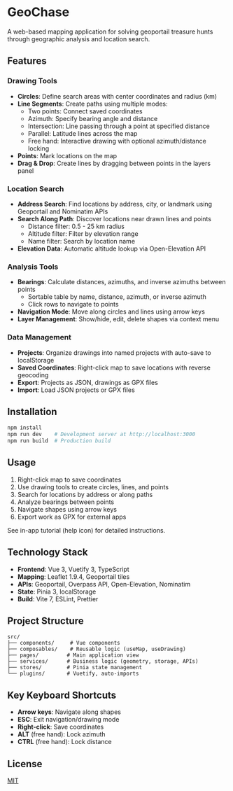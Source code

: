 # GeoChase

A web-based mapping application for solving geoportail treasure hunts through geographic analysis and location search.

## Features

### Drawing Tools

- **Circles**: Define search areas with center coordinates and radius (km)
- **Line Segments**: Create paths using multiple modes:
  - Two points: Connect saved coordinates
  - Azimuth: Specify bearing angle and distance
  - Intersection: Line passing through a point at specified distance
  - Parallel: Latitude lines across the map
  - Free hand: Interactive drawing with optional azimuth/distance locking
- **Points**: Mark locations on the map
- **Drag & Drop**: Create lines by dragging between points in the layers panel

### Location Search

- **Address Search**: Find locations by address, city, or landmark using Geoportail and Nominatim APIs
- **Search Along Path**: Discover locations near drawn lines and points
  - Distance filter: 0.5 - 25 km radius
  - Altitude filter: Filter by elevation range
  - Name filter: Search by location name
- **Elevation Data**: Automatic altitude lookup via Open-Elevation API

### Analysis Tools

- **Bearings**: Calculate distances, azimuths, and inverse azimuths between points
  - Sortable table by name, distance, azimuth, or inverse azimuth
  - Click rows to navigate to points
- **Navigation Mode**: Move along circles and lines using arrow keys
- **Layer Management**: Show/hide, edit, delete shapes via context menu

### Data Management

- **Projects**: Organize drawings into named projects with auto-save to localStorage
- **Saved Coordinates**: Right-click map to save locations with reverse geocoding
- **Export**: Projects as JSON, drawings as GPX files
- **Import**: Load JSON projects or GPX files

## Installation

```bash
npm install
npm run dev    # Development server at http://localhost:3000
npm run build  # Production build
```

## Usage

1. Right-click map to save coordinates
2. Use drawing tools to create circles, lines, and points
3. Search for locations by address or along paths
4. Analyze bearings between points
5. Navigate shapes using arrow keys
6. Export work as GPX for external apps

See in-app tutorial (help icon) for detailed instructions.

## Technology Stack

- **Frontend**: Vue 3, Vuetify 3, TypeScript
- **Mapping**: Leaflet 1.9.4, Geoportail tiles
- **APIs**: Geoportail, Overpass API, Open-Elevation, Nominatim
- **State**: Pinia 3, localStorage
- **Build**: Vite 7, ESLint, Prettier

## Project Structure

```
src/
├── components/     # Vue components
├── composables/    # Reusable logic (useMap, useDrawing)
├── pages/         # Main application view
├── services/      # Business logic (geometry, storage, APIs)
├── stores/        # Pinia state management
└── plugins/       # Vuetify, auto-imports
```

## Key Keyboard Shortcuts

- **Arrow keys**: Navigate along shapes
- **ESC**: Exit navigation/drawing mode
- **Right-click**: Save coordinates
- **ALT** (free hand): Lock azimuth
- **CTRL** (free hand): Lock distance

## License

[MIT](http://opensource.org/licenses/MIT)

